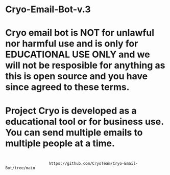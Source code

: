 # Cryo-Email-Bot-v.3
#
#
#
# Cryo email bot is NOT for unlawful nor harmful use and is only for EDUCATIONAL USE ONLY and we will not be resposible for anything as this is open source and you have since agreed to these terms.
#
#
#
#
# Project Cryo is developed as a educational tool or for business use. You can send multiple emails to multiple people at a time. 
#
                       https://github.com/CryoTeam/Cryo-Email-Bot/tree/main
